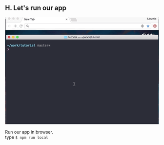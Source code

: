 ## H. Let's run our app
![run](https://github.com/nujabes403/generator-klay-dapp/blob/master/4run.gif?raw=true)

Run our app in browser.  
type `$ npm run local`
